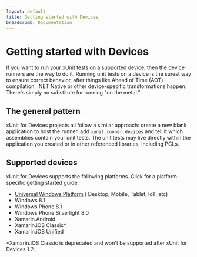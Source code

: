 ```yaml
---
layout: default
title: Getting started with Devices
breadcrumb: Documentation
---
```

# Getting started with Devices

If you want to run your xUnit tests on a supported device, then the device runners are the way to do it. Running unit tests on a device is the surest way to ensure correct behavior, after things like Ahead of Time (AOT) compilation, .NET Native or other device-specific transformations happen. There's simply no substitute for running "on the metal."

## The general pattern
xUnit for Devices projects all follow a similar approach: create a new blank application to host the runner, add `xunit.runner.devices` and tell it which assemblies contain your unit tests. The unit tests may live directly within the application you created or in other referenced libraries, including PCLs.

## Supported devices
xUnit for Devices supports the following platforms. Click for a platform-specific getting started guide.
 
* [Universal Windows Platform](/docs/getting-started-devices-uwp.html) ( Desktop, Mobile, Tablet, IoT, etc)
* Windows 8.1
* Windows Phone 8.1
* Windows Phone Silverlight 8.0
* Xamarin.Android
* Xamarin.iOS Classic* 
* Xamarin.iOS Unified

*Xamarin.iOS Classic is deprecated and won't be supported after xUnit for Devices 1.2.





